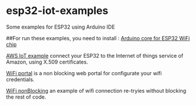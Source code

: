 # esp32-iot-examples
Some examples for ESP32 using Arduino IDE

##For run these examples, you need to install : [Arduino core for ESP32 WiFi chip](https://github.com/espressif/arduino-esp32)

[AWS IoT example](https://github.com/copercini/esp32-iot-examples/tree/master/ESP32_aws_iot) connect your ESP32 to the Internet of things service of Amazon, using X.509 certificates.

[WiFi portal](https://github.com/copercini/esp32-iot-examples/blob/master/WiFi_portal/WiFi_portal.ino) is a non blocking web portal for configurate your wifi credentials.

[WiFi nonBlocking](https://github.com/copercini/esp32-iot-examples/blob/master/WiFi_nonBlocking/WiFi_nonBlocking.ino) an example of  wifi connection re-tryies without blocking the rest of code.
